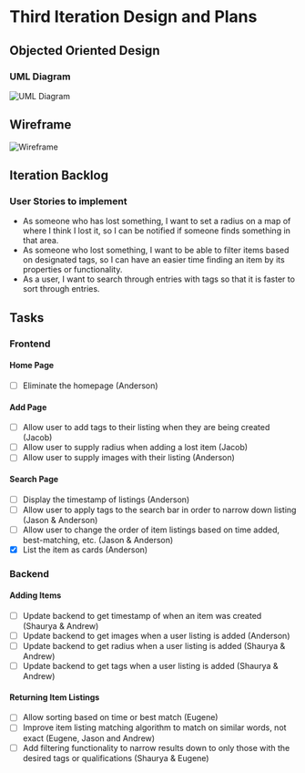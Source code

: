 # Third Iteration Design and Plans

## Objected Oriented Design

### UML Diagram

![UML Diagram]()

## Wireframe

![Wireframe]()

## Iteration Backlog

### User Stories to implement

* As someone who has lost something, I want to set a radius on a map of where I think I lost it, so I can be notified if someone finds something in that area.
* As someone who lost something, I want to be able to filter items based on designated tags, so I can have an easier time finding an item by its properties or functionality.
* As a user, I want to search through entries with tags so that it is faster to sort through entries.


## Tasks

### Frontend

#### Home Page

* [ ] Eliminate the homepage (Anderson)

#### Add Page

* [ ] Allow user to add tags to their listing when they are being created (Jacob)
* [ ] Allow user to supply radius when adding a lost item (Jacob)
* [ ] Allow user to supply images with their listing (Anderson)

#### Search Page

* [ ] Display the timestamp of listings (Anderson)
* [ ] Allow user to apply tags to the search bar in order to narrow down listing (Jason & Anderson)
* [ ] Allow user to change the order of item listings based on time added, best-matching, etc. (Jason & Anderson)
* [X] List the item as cards (Anderson)

### Backend

#### Adding Items

* [ ] Update backend to get timestamp of when an item was created (Shaurya & Andrew)
* [ ] Update backend to get images when a user listing is added (Anderson)
* [ ] Update backend to get radius when a user listing is added (Shaurya & Andrew)
* [ ] Update backend to get tags when a user listing is added (Shaurya & Andrew)

#### Returning Item Listings

* [ ] Allow sorting based on time or best match (Eugene)
* [ ] Improve item listing matching algorithm to match on similar words, not exact (Eugene, Jason and Andrew)
* [ ] Add filtering functionality to narrow results down to only those with the desired tags or qualifications (Shaurya & Eugene)

